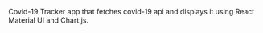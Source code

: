 Covid-19 Tracker app that fetches covid-19 api and displays it using React Material UI and Chart.js.